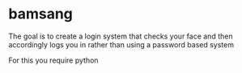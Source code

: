 # bamsang

The goal is to create a login system that checks your face and then accordingly logs you in rather than using a password based system

For this you require python